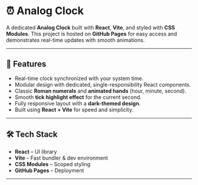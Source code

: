 # ⏰ Analog Clock

A dedicated **Analog Clock** built with **React**, **Vite**, and styled with **CSS Modules**. This project is hosted on **GitHub Pages** for easy access and demonstrates real-time updates with smooth animations.

---

## 🚀 Features
- Real-time clock synchronized with your system time.
- Modular design with dedicated, single-responsibility React components.
- Classic **Roman numerals** and **animated hands** (hour, minute, second).
- Smooth **tick highlight effect** for the current second.
- Fully responsive layout with a **dark-themed design**.
- Built using **React + Vite** for speed and simplicity.

---

## 🛠️ Tech Stack
- **React** – UI library
- **Vite** – Fast bundler & dev environment
- **CSS Modules** – Scoped styling
- **GitHub Pages** – Deployment

---
